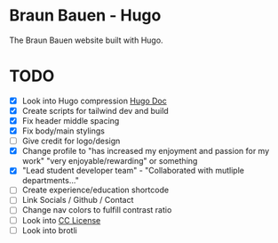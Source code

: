 # Braun Bauen - Hugo
The Braun Bauen website built with Hugo.

# TODO
- [x] Look into Hugo compression [Hugo Doc](https://gohugo.io/hugo-pipes/postprocess/)
- [x] Create scripts for tailwind dev and build
- [x] Fix header middle spacing
- [x] Fix body/main stylings
- [ ] Give credit for logo/design
- [x] Change profile to "has increased my enjoyment and passion for my work" "very enjoyable/rewarding" or something
- [x] "Lead student developer team" - "Collaborated with mutliple departments..."
- [ ] Create experience/education shortcode
- [ ] Link Socials / Github / Contact
- [ ] Change nav colors to fulfill contrast ratio
- [ ] Look into [CC License](https://creativecommons.org/)
- [ ] Look into brotli
